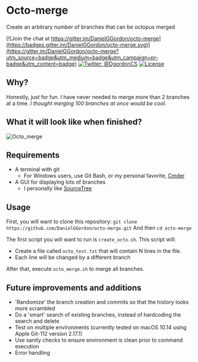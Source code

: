 # Octo-merge
Create an arbitrary number of branches that can be octopus merged

[![Join the chat at https://gitter.im/DanielGGordon/octo-merge](https://badges.gitter.im/DanielGGordon/octo-merge.svg)](https://gitter.im/DanielGGordon/octo-merge?utm_source=badge&utm_medium=badge&utm_campaign=pr-badge&utm_content=badge)
[![Twitter: @DgordonCS](https://img.shields.io/badge/contact-@DgordonCS-blue.svg?style=flat)](https://twitter.com/DgordonCS)
[![License](https://img.shields.io/badge/license-MIT-green.svg?style=flat)](https://github.com/DanielGGordon/octo-merge/blob/master/LICENSE)

## Why?

Honestly, just for fun. I have never needed to merge more than 2 branches at a time.
*I thought merging 100 branches at once would be cool*.

## What it will look like when finished?

![Octo_merge](http://i.imgur.com/tbPwueq.png)

## Requirements
* A terminal with git
  * For Windows users, use Git Bash, or my personal favorite, [Cmder](http://cmder.net/)
* A GUI for displaying lots of branches
  * I personally like [SourceTree](https://www.sourcetreeapp.com/)

## Usage
First, you will want to clone this repository: `git clone https://github.com/DanielGGordon/octo-merge.git`
And then `cd octo-merge`

The first script you will want to run is `create_octo.sh`. This script will:
* Create a file called `octo_test.txt` that will contain N lines in the file.
* Each line will be changed by a different branch

After that, execute `octo_merge.sh` to merge all branches.

## Future improvements and additions
* 'Randomize' the branch creation and commits so that the history looks more scrambled
* Do a 'smart' search of existing branches, instead of hardcoding the search and delete
* Test on multiple environments (currently tested on macOS 10.14 using Apple Git-112 version 2.17.1)
* Use sanity checks to ensure environment is clean prior to command execution
* Error handling 
